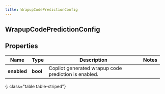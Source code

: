 ```yaml
---
title: WrapupCodePredictionConfig
---
```

## WrapupCodePredictionConfig

## Properties

|Name | Type | Description | Notes|
|------------ | ------------- | ------------- | -------------|
| **enabled** | **bool** | Copilot generated wrapup code prediction is enabled. | |
{: class="table table-striped"}


